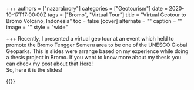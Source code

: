 +++
authors = ["nazarabrory"]
categories = ["Geotourism"]
date = 2020-10-17T17:00:00Z
tags = ["Bromo", "Virtual Tour"]
title = "Virtual Geotour to Bromo Volcano, Indonesia"
toc = false
[cover]
alternate = ""
caption = ""
image = ""
style = "wide"

+++
Recently, I presented a virtual geo tour at an event which held to promote the Bromo Tengger Semeru area to be one of the UNESCO Global Geoparks. This is slides were arrange based on my experience while doing a thesis project in Bromo. If you want to know more about my thesis you can check my post about that [Here!](https://www.nazarabrory.com/blogposts/volcanostratigraphy-of-bromo/)
<br>
So, here it is the slides!

{{<gslides src="https://docs.google.com/presentation/d/e/2PACX-1vSogq4K7cKE6flFeLVLt8R2Zsiyn9LYMVsOw0tbaQV7dsUc92rOWDNulD_eKZzT-Q/embed?start=false&loop=false&delayms=3000">}}